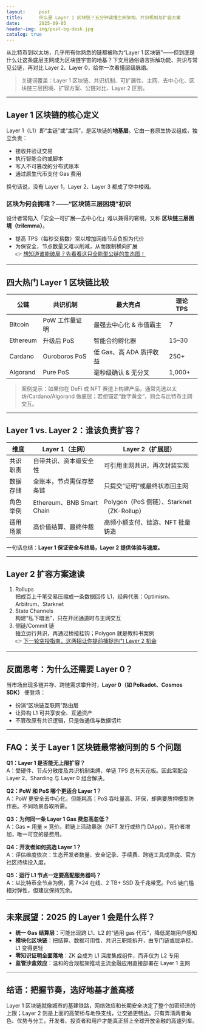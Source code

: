 ```yaml
---
layout:     post
title:      什么是 Layer 1 区块链？五分钟读懂主网架构、共识机制与扩容方案
date:       2025-09-05
header-img: img/post-bg-desk.jpg
catalog: true
---
```


从比特币到以太坊，几乎所有你熟悉的链都被称为“Layer 1 区块链”——但到底是什么让这条底层主网成为区块链宇宙的地基？下文用通俗语言拆解功能、共识与常见公链，再对比 Layer 2、Layer 0，给你一次看懂层级脉络。

> 关键词覆盖：Layer 1 区块链、共识机制、可扩展性、主网、去中心化、区块链三层困境、扩容方案、公链对比、Layer 2 区别。

---

## Layer 1 区块链的核心定义

Layer 1（L1）即“主链”或“主网”，是区块链的**地基层**。它由一套原生协议组成，独立负责：  
- 接收并验证交易  
- 执行智能合约或脚本  
- 写入不可篡改的分布式账本  
- 通过原生代币支付 Gas 费用

换句话说，没有 Layer 1，Layer 2、Layer 3 都成了空中楼阁。

### 区块为何会拥堵？——“区块链三层困境”初识

设计者常陷入「安全—可扩展—去中心化」难以兼得的窘境，又称 **区块链三层困境（trilemma）**。  
- 提高 TPS（每秒交易数）常以增加网络节点负担为代价  
- 为保安全，节点数量又难以削减，从而限制横向扩展  
👉 [想知道谁能破局？先看看这只全能型公链的生态图！](https://okxdog.com/)

---

## 四大热门 Layer 1 区块链比较

| 公链     | 共识机制         | 最大亮点                | 理论 TPS |
|----------|------------------|-------------------------|----------|
| Bitcoin  | PoW 工作量证明   | 最强去中心化 & 市值霸主 | 7        |
| Ethereum | 升级后 PoS       | 智能合约孵化器          | 15–30    |
| Cardano  | Ouroboros PoS    | 低 Gas、高 ADA 质押收益 | 250+     |
| Algorand | Pure PoS         | 毫秒级确认 & 无分叉     | 1,000+   |

> 案例提示：如果你在 DeFi 或 NFT 赛道上构建产品，通常先选以太坊/Cardano/Algorand 做底层；若想锚定“数字黄金”，则会与比特币主网交互。

---

## Layer 1 vs. Layer 2：谁该负责扩容？

| 维度       | Layer 1（主网）                       | Layer 2（扩展层）                            |
|------------|---------------------------------------|----------------------------------------------|
| 共识职责   | 自带共识、资本级安全性                | 可引用主网共识，再次封装实现                 |
| 数据存储   | 全账本，节点需保存整条链              | 只提交“证明”或最终状态回主网                 |
| 角色举例   | Ethereum、BNB Smart Chain             | Polygon（PoS 侧链）、Starknet（ZK-Rollup）   |
| 适用场景   | 高价值结算、最终仲裁                  | 高频小额支付、链游、NFT 批量铸造             |

一句话总结：**Layer 1 保证安全与终局，Layer 2 提供体验与速度。**

---

## Layer 2 扩容方案速读

1. Rollups  
   把成百上千笔交易压缩成一条数据回传 L1，经典代表：Optimism、Arbitrum、Starknet  
2. State Channels  
   构建“私下暗池”，只在开闭通道时与主网交互  
3. 侧链/Commit 链  
   独立运行共识，再通过桥接挂钩；Polygon 就是教科书案例  
👉 [下一轮空投指南，这两招让你提前捕捉热门 Layer 2 机会](https://okxdog.com/)

---

## 反面思考：为什么还需要 Layer 0？

当市场出现多链并存、跨链需求攀升时，**Layer 0（如 Polkadot、Cosmos SDK）** 便登场：  
- 扮演“区块链互联网”路由层  
- 让异构 L1 可共享安全、互通资产  
- 不篡改原有共识逻辑，只是做通信与数据切片

---

## FAQ：关于 Layer 1 区块链最常被问到的 5 个问题

**Q1：Layer 1 是否能无上限扩容？**  
A：受硬件、节点分散度及共识机制束缚，单链 TPS 总有天花板。因此常配合 Layer 2、Sharding 与 Layer 0 组合解决。

**Q2：PoW 和 PoS 哪个更适合 Layer 1？**  
A：PoW 更安全去中心化，但能耗高；PoS 吞吐量高、环保，却需要质押模型防作恶。不同场景各取所需。

**Q3：为何同一条 Layer 1 Gas 费忽高忽低？**  
A：Gas = 用量 × 竞价。若链上活动暴涨（NFT 发行或热门 DApp），竞价者增加，唯一可变的是费用。

**Q4：开发者如何挑选 Layer 1？**  
A：评估维度依次：生态开发者数量、安全记录、手续费、跨链工具成熟度、官方社区持续投入度。

**Q5：运行 L1 节点一定要高配服务器吗？**  
A：以比特币全节点为例，需 7×24 在线、2 TB+ SSD 及千兆带宽。PoS 链门槛相对弹性，但建议保持冗余。

---

## 未来展望：2025 的 Layer 1 会是什么样？

- **统一 Gas 结算层**：可能出现跨 L1、L2 的“通用 gas 代币”，降低尾端用户感知  
- **模块化区块链**：把结算、数据可用性、共识三职能拆开，由专门链或层承担，L1 变得更轻  
- **零知识证明全面落地**：ZK 会成为 L1 深度集成组件，而非仅为 L2 专用  
- **监管沙盒效应**：温和的合规框架推动主流金融应用直接部署在 Layer 1 主网

---

## 结语：把握节奏，选好地基才盖高楼

Layer 1 区块链就像城市的基建铁路，网络效应和长期安全决定了整个加密经济的上限；Layer 2 则是上面的高架桥与地铁支线，让交通更畅达。只有弄清两者角色、优势与分工，开发者、投资者和用户才能真正搭上全球开放金融的高速列车。